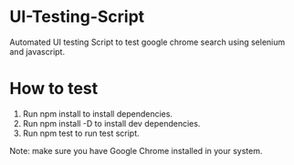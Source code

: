 # UI-Testing-Script
Automated UI testing Script to test google chrome search using selenium and javascript.

# How to test
1. Run npm install to install dependencies.
2. Run npm install -D to install dev dependencies.
3. Run npm test to run test script.

Note: make sure you have Google Chrome installed in your system.
